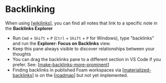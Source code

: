 # Backlinking

When using [[wikilinks]], you can find all notes that link to a specific note in the **Backlinks Explorer**

- Run `Cmd` + `Shift` + `P` (`Ctrl` + `Shift` + `P` for Windows), type "backlinks" and run the **Explorer: Focus on Backlinks** view.
- Keep this pane always visible to discover relationships between your thoughts
- You can drag the backlinks pane to a different section in VS Code if you prefer. See: [[make-backlinks-more-prominent]]
- Finding backlinks in published Foam workspaces via [[materialized-backlinks]] is on the [[roadmap]] but not yet implemented.

[//begin]: # "Autogenerated link references for markdown compatibility"
[wikilinks]: wikilinks.md "Wikilinks"
[make-backlinks-more-prominent]: ../recipes/make-backlinks-more-prominent.md "Make Backlinks More Prominent"
[materialized-backlinks]: ../../dev/proposals/materialized-backlinks.md "Materialized Backlinks (stub)"
[roadmap]: ../../dev/proposals/roadmap.md "Roadmap"
[//end]: # "Autogenerated link references"

